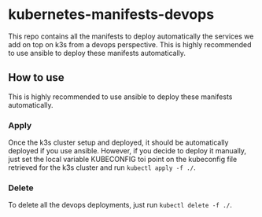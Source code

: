 # kubernetes-manifests-devops

This repo contains all the manifests to deploy automatically the services we add on top on k3s from a devops perspective.
This is highly recommended to use ansible to deploy these manifests automatically.

## How to use

This is highly recommended to use ansible to deploy these manifests automatically.

### Apply

Once the k3s cluster setup and deployed, it should be automatically deployed if you use ansible. However, if you decide to deploy it manually, just set the local variable KUBECONFIG toi point on the kubeconfig file retrieved for the k3s cluster and run `kubectl apply -f ./`.

### Delete

To delete all the devops deployments, just run `kubectl delete -f ./`.